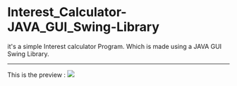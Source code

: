 # Interest_Calculator-JAVA_GUI_Swing-Library
it's a simple Interest calculator Program. Which is made using a JAVA GUI Swing Library.

---
This is the preview :
<img src="https://www.linkpicture.com/q/demo.gif" type="image">
